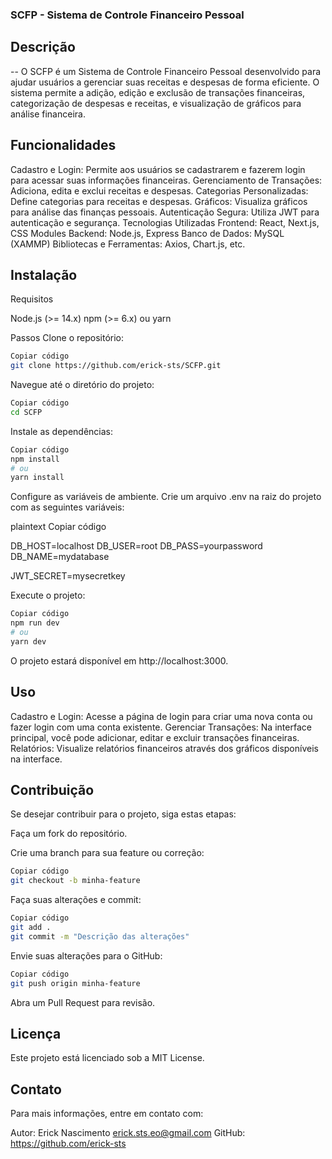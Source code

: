 ### SCFP - Sistema de Controle Financeiro Pessoal
## Descrição

-- O SCFP é um Sistema de Controle Financeiro Pessoal desenvolvido para ajudar usuários a gerenciar suas receitas e despesas de forma eficiente. O sistema permite a adição, edição e exclusão de transações financeiras, categorização de despesas e receitas, e visualização de gráficos para análise financeira.

## Funcionalidades

Cadastro e Login: Permite aos usuários se cadastrarem e fazerem login para acessar suas informações financeiras.
Gerenciamento de Transações: Adiciona, edita e exclui receitas e despesas.
Categorias Personalizadas: Define categorias para receitas e despesas.
Gráficos: Visualiza gráficos para análise das finanças pessoais.
Autenticação Segura: Utiliza JWT para autenticação e segurança.
Tecnologias Utilizadas
Frontend: React, Next.js, CSS Modules
Backend: Node.js, Express
Banco de Dados: MySQL (XAMMP)
Bibliotecas e Ferramentas: Axios, Chart.js, etc.


## Instalação
Requisitos

Node.js (>= 14.x)
npm (>= 6.x) ou yarn

Passos
Clone o repositório:

```bash
Copiar código
git clone https://github.com/erick-sts/SCFP.git
```
Navegue até o diretório do projeto:

```bash
Copiar código
cd SCFP
```
Instale as dependências:


```bash
Copiar código
npm install
# ou
yarn install
```
Configure as variáveis de ambiente. Crie um arquivo .env na raiz do projeto com as seguintes variáveis:

plaintext
Copiar código

DB_HOST=localhost
DB_USER=root
DB_PASS=yourpassword
DB_NAME=mydatabase

JWT_SECRET=mysecretkey



Execute o projeto:

```bash
Copiar código
npm run dev
# ou
yarn dev
```
O projeto estará disponível em http://localhost:3000.

## Uso
Cadastro e Login: Acesse a página de login para criar uma nova conta ou fazer login com uma conta existente.
Gerenciar Transações: Na interface principal, você pode adicionar, editar e excluir transações financeiras.
Relatórios: Visualize relatórios financeiros através dos gráficos disponíveis na interface.

## Contribuição
Se desejar contribuir para o projeto, siga estas etapas:

Faça um fork do repositório.

Crie uma branch para sua feature ou correção:

```bash
Copiar código
git checkout -b minha-feature
```
Faça suas alterações e commit:

```bash
Copiar código
git add .
git commit -m "Descrição das alterações"
```
Envie suas alterações para o GitHub:

```bash
Copiar código
git push origin minha-feature
```
Abra um Pull Request para revisão.

## Licença
Este projeto está licenciado sob a MIT License.

## Contato
Para mais informações, entre em contato com:

Autor: Erick Nascimento erick.sts.eo@gmail.com
GitHub: https://github.com/erick-sts